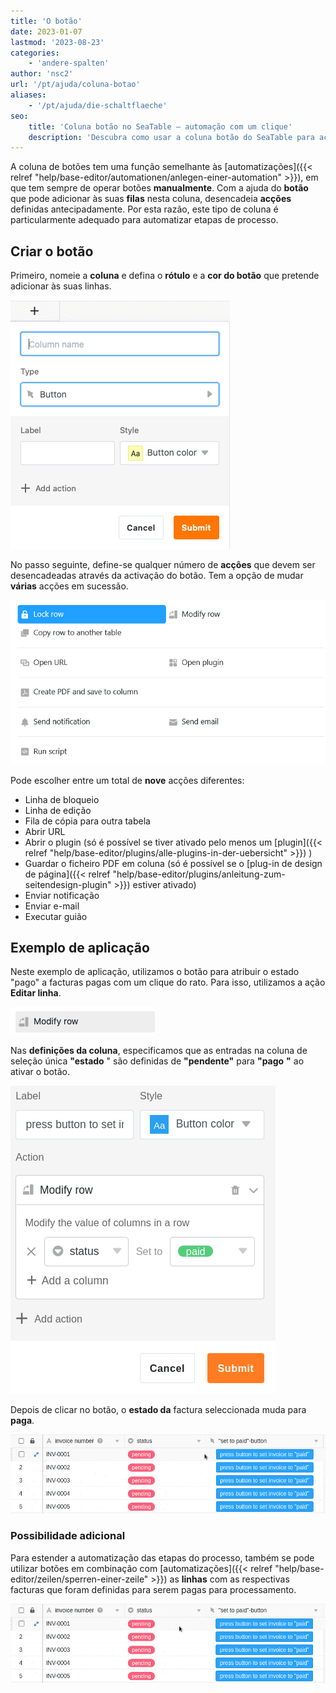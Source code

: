 ```yaml
---
title: 'O botão'
date: 2023-01-07
lastmod: '2023-08-23'
categories:
    - 'andere-spalten'
author: 'nsc2'
url: '/pt/ajuda/coluna-botao'
aliases:
    - '/pt/ajuda/die-schaltflaeche'
seo:
    title: 'Coluna botão no SeaTable – automação com um clique'
    description: 'Descubra como usar a coluna botão do SeaTable para acionar scripts, bloquear linhas, abrir URLs e automatizar fluxos facilmente.'
---
```


A coluna de botões tem uma função semelhante às [automatizações]({{< relref "help/base-editor/automationen/anlegen-einer-automation" >}}), em que tem sempre de operar botões **manualmente**. Com a ajuda do **botão** que pode adicionar às suas **filas** nesta coluna, desencadeia **acções** definidas antecipadamente. Por esta razão, este tipo de coluna é particularmente adequado para automatizar etapas de processo.

## Criar o botão

Primeiro, nomeie a **coluna** e defina o **rótulo** e a **cor do botão** que pretende adicionar às suas linhas.

![Criar um botão](images/create-button-column.png)

No passo seguinte, define-se qualquer número de **acções** que devem ser desencadeadas através da activação do botão. Tem a opção de mudar **várias** acções em sucessão.

![Painel com nove botões de ação](images/New-button-action-modal.png)

Pode escolher entre um total de **nove** acções diferentes:

- Linha de bloqueio
- Linha de edição
- Fila de cópia para outra tabela
- Abrir URL
- Abrir o plugin (só é possível se tiver ativado pelo menos um [plugin]({{< relref "help/base-editor/plugins/alle-plugins-in-der-uebersicht" >}}) )
- Guardar o ficheiro PDF em coluna (só é possível se o [plug-in de design de página]({{< relref "help/base-editor/plugins/anleitung-zum-seitendesign-plugin" >}}) estiver ativado)
- Enviar notificação
- Enviar e-mail
- Executar guião

## Exemplo de aplicação

Neste exemplo de aplicação, utilizamos o botão para atribuir o estado "pago" a facturas pagas com um clique do rato. Para isso, utilizamos a ação **Editar linha**.

![Selecção da acção que é desencadeada através da activação do botão](images/modify-row.png)

Nas **definições da coluna**, especificamos que as entradas na coluna de seleção única **"estado** " são definidas de **"pendente"** para **"pago** **"** ao ativar o botão.

![Definição do botão no exemplo de aplicação](images/settings-of-the-button-column-in-the-example.png)

Depois de clicar no botão, o **estado da** factura seleccionada muda para **paga**.

![Acção desencadeada no exemplo de aplicação de botões](images/example-button-column.gif)

### Possibilidade adicional

Para estender a automatização das etapas do processo, também se pode utilizar botões em combinação com [automatizações]({{< relref "help/base-editor/zeilen/sperren-einer-zeile" >}}) as **linhas** com as respectivas facturas que foram definidas para serem pagas para processamento.

![Exemplo de aplicação para utilizar o botão em combinação com as automatizações](images/use-the-button-cplumn-with-automations.gif)
